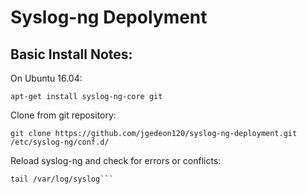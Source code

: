 # Syslog-ng Depolyment

## Basic Install Notes:
On Ubuntu 16.04:

```apt-get install syslog-ng-core git```

Clone from git repository:

```git clone https://github.com/jgedeon120/syslog-ng-deployment.git /etc/syslog-ng/conf.d/```

Reload syslog-ng and check for errors or conflicts:

```systemctl reload syslog-ng
tail /var/log/syslog```

